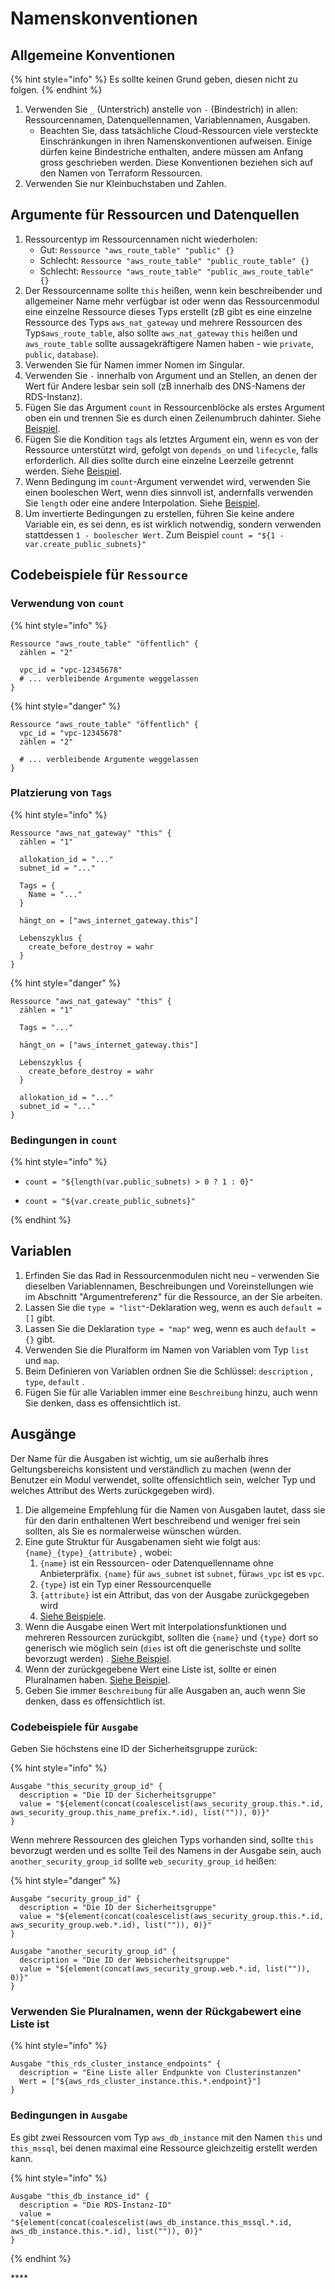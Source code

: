 # Namenskonventionen

## Allgemeine Konventionen

{% hint style="info" %}
Es sollte keinen Grund geben,  diesen nicht zu folgen.
{% endhint %}

1. Verwenden Sie `_` \(Unterstrich\) anstelle von `-` \(Bindestrich\) in allen: Ressourcennamen, Datenquellennamen, Variablennamen, Ausgaben.
   * Beachten Sie, dass tatsächliche Cloud-Ressourcen viele versteckte Einschränkungen in ihren Namenskonventionen aufweisen. Einige dürfen keine Bindestriche enthalten, andere müssen am Anfang gross geschrieben werden. Diese Konventionen beziehen sich auf den Namen von Terraform Ressourcen.
2. Verwenden Sie nur Kleinbuchstaben und Zahlen.

## Argumente für Ressourcen und Datenquellen

1. Ressourcentyp im Ressourcennamen nicht wiederholen:
   * Gut: `Ressource "aws_route_table" "public" {}`
   * Schlecht: `Ressource "aws_route_table" "public_route_table" {}`
   * Schlecht: `Ressource "aws_route_table" "public_aws_route_table" {}`
2. Der Ressourcenname sollte `this` heißen, wenn kein beschreibender und allgemeiner Name mehr verfügbar ist oder wenn das Ressourcenmodul eine einzelne Ressource dieses Typs erstellt \(zB gibt es eine einzelne Ressource des Typs `aws_nat_gateway` und mehrere Ressourcen des Typs`aws_route_table`, also sollte `aws_nat_gateway` `this` heißen und `aws_route_table` sollte aussagekräftigere Namen haben - wie `private`, `public`, `database`\).
3. Verwenden Sie für Namen immer Nomen im Singular.
4. Verwenden Sie `-` innerhalb von Argument und an Stellen, an denen der Wert für Andere lesbar sein soll \(zB innerhalb des DNS-Namens der RDS-Instanz\).
5. Fügen Sie das Argument `count` in Ressourcenblöcke als erstes Argument oben ein und trennen Sie es durch einen Zeilenumbruch dahinter. Siehe [Beispiel](https://github.com/elastic2ls-awiechert/terraform-in-der-praxis/tree/cf49ff6b7c43b588321f54c01d131284df0a71ed/namenskonventionen.md#verwendung-von-count).
6. Fügen Sie die Kondition `tags` als letztes Argument ein, wenn es von der Ressource unterstützt wird, gefolgt von `depends_on` und `lifecycle`, falls erforderlich. All dies sollte durch eine einzelne Leerzeile getrennt werden. Siehe [Beispiel](https://github.com/elastic2ls-awiechert/terraform-in-der-praxis/tree/cf49ff6b7c43b588321f54c01d131284df0a71ed/namenskonventionen.md#platzierung-von-tags).
7. Wenn Bedingung im `count`-Argument verwendet wird, verwenden Sie einen booleschen Wert, wenn dies sinnvoll ist, andernfalls verwenden Sie `length` oder eine andere Interpolation. Siehe [Beispiel](https://github.com/elastic2ls-awiechert/terraform-in-der-praxis/tree/cf49ff6b7c43b588321f54c01d131284df0a71ed/namenskonventionen.md#bedingungen-in-count).
8. Um invertierte Bedingungen zu erstellen, führen Sie keine andere Variable ein, es sei denn, es ist wirklich notwendig, sondern verwenden stattdessen `1 - boolescher Wert`. Zum Beispiel `count = "${1 - var.create_public_subnets}"`

## Codebeispiele für `Ressource`

### Verwendung von `count`

{% hint style="info" %}

```text
Ressource "aws_route_table" "öffentlich" {
  zählen = "2"

  vpc_id = "vpc-12345678"
  # ... verbleibende Argumente weggelassen
}
```

{% hint style="danger" %}

```text
Ressource "aws_route_table" "öffentlich" {
  vpc_id = "vpc-12345678"
  zählen = "2"

  # ... verbleibende Argumente weggelassen
}
```

### Platzierung von `Tags`

{% hint style="info" %}

```text
Ressource "aws_nat_gateway" "this" {
  zählen = "1"

  allokation_id = "..."
  subnet_id = "..."

  Tags = {
    Name = "..."
  }

  hängt_on = ["aws_internet_gateway.this"]

  Lebenszyklus {
    create_before_destroy = wahr
  }
}
```

{% hint style="danger" %}

```text
Ressource "aws_nat_gateway" "this" {
  zählen = "1"

  Tags = "..."

  hängt_on = ["aws_internet_gateway.this"]

  Lebenszyklus {
    create_before_destroy = wahr
  }

  allokation_id = "..."
  subnet_id = "..."
}
```

### Bedingungen in `count`

{% hint style="info" %}
* ```text
  count = "${length(var.public_subnets) > 0 ? 1 : 0}"
  ```
* ```text
  count = "${var.create_public_subnets}"
  ```
{% endhint %}

## Variablen

1. Erfinden Sie das Rad in Ressourcenmodulen nicht neu – verwenden Sie dieselben Variablennamen, Beschreibungen und Voreinstellungen wie im Abschnitt "Argumentreferenz" für die Ressource, an der Sie arbeiten.
2. Lassen Sie die `type = "list"`-Deklaration weg, wenn es auch `default = []` gibt.
3. Lassen Sie die Deklaration `type = "map"` weg, wenn es auch `default = {}` gibt.
4. Verwenden Sie die Pluralform im Namen von Variablen vom Typ `list` und `map`.
5. Beim Definieren von Variablen ordnen Sie die Schlüssel: `description` , `type`, `default` .
6. Fügen Sie für alle Variablen immer eine `Beschreibung` hinzu, auch wenn Sie denken, dass es offensichtlich ist.

## Ausgänge

Der Name für die Ausgaben ist wichtig, um sie außerhalb ihres Geltungsbereichs konsistent und verständlich zu machen \(wenn der Benutzer ein Modul verwendet, sollte offensichtlich sein, welcher Typ und welches Attribut des Werts zurückgegeben wird\).

1. Die allgemeine Empfehlung für die Namen von Ausgaben lautet, dass sie für den darin enthaltenen Wert beschreibend und weniger frei sein sollten, als Sie es normalerweise wünschen würden.
2. Eine gute Struktur für Ausgabenamen sieht wie folgt aus: `{name}_{type}_{attribute}` , wobei:
   1. `{name}` ist ein Ressourcen- oder Datenquellenname ohne Anbieterpräfix. `{name}` für `aws_subnet` ist `subnet`, für`aws_vpc` ist es `vpc`.
   2. `{type}` ist ein Typ einer Ressourcenquelle
   3. `{attribute}` ist ein Attribut, das von der Ausgabe zurückgegeben wird
   4. [Siehe Beispiele](https://github.com/elastic2ls-awiechert/terraform-in-der-praxis/tree/cf49ff6b7c43b588321f54c01d131284df0a71ed/Namensnennung.md#Code-Beispiele-der-Ausgabe).
3. Wenn die Ausgabe einen Wert mit Interpolationsfunktionen und mehreren Ressourcen zurückgibt, sollten die `{name}` und `{type}` dort so generisch wie möglich sein \(`dies` ist oft die generischste und sollte bevorzugt werden\) . [Siehe Beispiel](https://github.com/elastic2ls-awiechert/terraform-in-der-praxis/tree/cf49ff6b7c43b588321f54c01d131284df0a71ed/naming.md#code-examples-of-output).
4. Wenn der zurückgegebene Wert eine Liste ist, sollte er einen Pluralnamen haben. [Siehe Beispiel](https://github.com/elastic2ls-awiechert/terraform-in-der-praxis/tree/cf49ff6b7c43b588321f54c01d131284df0a71ed/naming.md#use-plural-name-if-the-returning-value-is-a-list).
5. Geben Sie immer `Beschreibung` für alle Ausgaben an, auch wenn Sie denken, dass es offensichtlich ist.

### Codebeispiele für `Ausgabe`

Geben Sie höchstens eine ID der Sicherheitsgruppe zurück:

{% hint style="info" %}

```text
Ausgabe "this_security_group_id" {
  description = "Die ID der Sicherheitsgruppe"
  value = "${element(concat(coalescelist(aws_security_group.this.*.id, aws_security_group.this_name_prefix.*.id), list("")), 0)}"
}
```

Wenn mehrere Ressourcen des gleichen Typs vorhanden sind, sollte `this` bevorzugt werden und es sollte Teil des Namens in der Ausgabe sein, auch `another_security_group_id` sollte `web_security_group_id` heißen:

{% hint style="danger" %}

```text
Ausgabe "security_group_id" {
  description = "Die ID der Sicherheitsgruppe"
  value = "${element(concat(coalescelist(aws_security_group.this.*.id, aws_security_group.web.*.id), list("")), 0)}"
}

Ausgabe "another_security_group_id" {
  description = "Die ID der Websicherheitsgruppe"
  value = "${element(concat(aws_security_group.web.*.id, list("")), 0)}"
}
```

### Verwenden Sie Pluralnamen, wenn der Rückgabewert eine Liste ist

{% hint style="info" %}

```text
Ausgabe "this_rds_cluster_instance_endpoints" {
  description = "Eine Liste aller Endpunkte von Clusterinstanzen"
  Wert = ["${aws_rds_cluster_instance.this.*.endpoint}"]
}
```

### Bedingungen in `Ausgabe`

Es gibt zwei Ressourcen vom Typ `aws_db_instance` mit den Namen `this` und `this_mssql`, bei denen maximal eine Ressource gleichzeitig erstellt werden kann.

{% hint style="info" %}
```text
Ausgabe "this_db_instance_id" {
  description = "Die RDS-Instanz-ID"
  value = "${element(concat(coalescelist(aws_db_instance.this_mssql.*.id, aws_db_instance.this.*.id), list("")), 0)}"
}
```
{% endhint %}

\*\*\*\*
